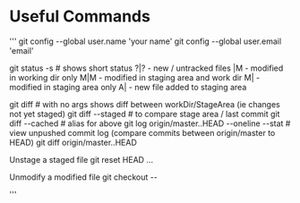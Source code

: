 # Useful Commands

'''
git config --global user.name 'your name'
git config --global user.email 'email'


git status -s   # shows short status 
?|? - new / untracked files 
 |M - modified in working dir only
M|M - modified in staging area and work dir
M|  - modified in staging area only
A|  - new file added to staging area


git diff          # with no args shows diff between workDir/StageArea (ie changes not yet staged) 
git diff --staged # to compare stage area / last commit 
git diff --cached # alias for above
git log origin/master..HEAD  --oneline --stat  # view unpushed commit log (compare commits between origin/master to HEAD)
git diff origin/master..HEAD 


Unstage a staged file
git reset HEAD <file>...

Unmodify a modified file
git checkout --<file>


'''




